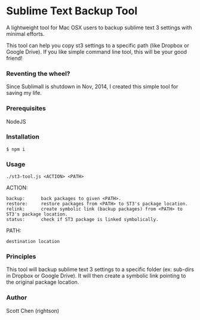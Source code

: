# Sublime Text Backup Tool
A lightweight tool for Mac OSX users to backup sublime text 3 settings with minimal efforts.

This tool can help you copy st3 settings to a specific path (like Dropbox or Google Drive).
If you like simple command line tool, this will be your good friend!

### Reventing the wheel?
Since Sublimall is shutdown in Nov, 2014, I created this simple tool for saving my life.

### Prerequisites

NodeJS

### Installation

`$ npm i`

### Usage
`./st3-tool.js <ACTION> <PATH>`

ACTION:

	backup:      back packages to given <PATH>.
	restore:     restore packages from <PATH> to ST3's package location.
	relink:      create symbolic link (backup packages) from <PATH> to ST3's package location.
	status:      check if ST3 package is linked symbolically.

PATH:

	destination location

### Principles
This tool will backup sublime text 3 settings to a specific folder (ex: sub-dirs in Dropbox or Google Drive).
It will then create a symbolic link pointing to the original package location.


### Author
Scott Chen (rightson)